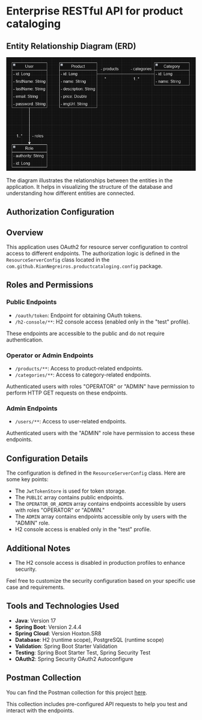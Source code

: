 # Enterprise RESTful API for product cataloging

## Entity Relationship Diagram (ERD)

![Database Diagram](/_docs/products-catalog-db-diagram.png)

The diagram illustrates the relationships between the entities in the application. It helps in visualizing the structure of the database and understanding how different entities are connected.

## Authorization Configuration

## Overview

This application uses OAuth2 for resource server configuration to control access to different endpoints. The authorization logic is defined in the `ResourceServerConfig` class located in the `com.github.RianNegreiros.productcataloging.config` package.

## Roles and Permissions

### Public Endpoints

- `/oauth/token`: Endpoint for obtaining OAuth tokens.
- `/h2-console/**`: H2 console access (enabled only in the "test" profile).

These endpoints are accessible to the public and do not require authentication.

### Operator or Admin Endpoints

- `/products/**`: Access to product-related endpoints.
- `/categories/**`: Access to category-related endpoints.

Authenticated users with roles "OPERATOR" or "ADMIN" have permission to perform HTTP GET requests on these endpoints.

### Admin Endpoints

- `/users/**`: Access to user-related endpoints.

Authenticated users with the "ADMIN" role have permission to access these endpoints.

## Configuration Details

The configuration is defined in the `ResourceServerConfig` class. Here are some key points:

- The `JwtTokenStore` is used for token storage.
- The `PUBLIC` array contains public endpoints.
- The `OPERATOR_OR_ADMIN` array contains endpoints accessible by users with roles "OPERATOR" or "ADMIN."
- The `ADMIN` array contains endpoints accessible only by users with the "ADMIN" role.
- H2 console access is enabled only in the "test" profile.

## Additional Notes

- The H2 console access is disabled in production profiles to enhance security.

Feel free to customize the security configuration based on your specific use case and requirements.

## Tools and Technologies Used

- **Java**: Version 17
- **Spring Boot**: Version 2.4.4
- **Spring Cloud**: Version Hoxton.SR8
- **Database**: H2 (runtime scope), PostgreSQL (runtime scope)
- **Validation**: Spring Boot Starter Validation
- **Testing**: Spring Boot Starter Test, Spring Security Test
- **OAuth2**: Spring Security OAuth2 Autoconfigure

## Postman Collection

You can find the Postman collection for this project [here](/_docs/ProductCatalog.postman_collection.json).

This collection includes pre-configured API requests to help you test and interact with the endpoints.
